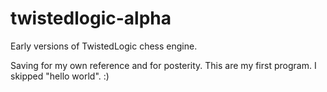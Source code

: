 twistedlogic-alpha
==================

Early versions of TwistedLogic chess engine.

Saving for my own reference and for posterity. This are my first program. I skipped "hello world". :)



